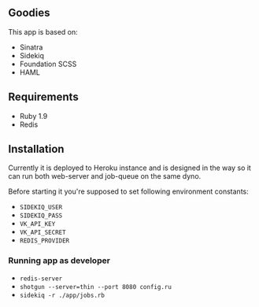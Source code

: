 ## Goodies

This app is based on:

* Sinatra
* Sidekiq
* Foundation SCSS
* HAML

## Requirements

* Ruby 1.9
* Redis

## Installation

Currently it is deployed to Heroku instance and is designed in the way
so it can run both web-server and job-queue on the same dyno.

Before starting it you're supposed to set following environment constants:

* `SIDEKIQ_USER`
* `SIDEKIQ_PASS`
* `VK_API_KEY`
* `VK_API_SECRET`
* `REDIS_PROVIDER`

### Running app as developer

* `redis-server`
* `shotgun --server=thin --port 8080 config.ru`
* `sidekiq -r ./app/jobs.rb`
